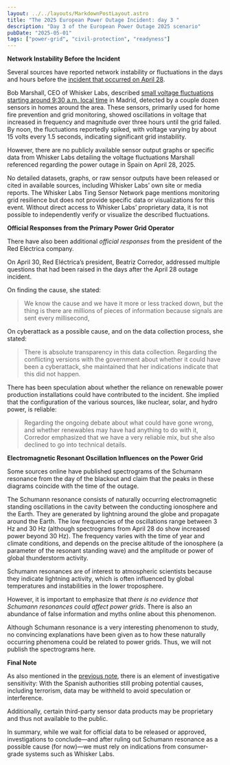 ```yaml
---
layout: ../../layouts/MarkdownPostLayout.astro
title: "The 2025 European Power Outage Incident: day 3 "
description: "Day 3 of the European Power Outage 2025 scenario"
pubDate: "2025-05-01"
tags: ["power-grid", "civil-protection", "readyness"]
---
```


**Network Instability Before the Incident**

Several sources have reported network instability or fluctuations in the days and hours before the [incident that occurred on April 28](/notes/european-power-outage-2025/).

Bob Marshall, CEO of Whisker Labs, described [small voltage fluctuations starting around 9:30 a.m. local time](https://www.euronews.com/my-europe/2025/04/30/power-restored-in-spain-portugal-but-reason-for-blackout-remains-a-mystery) in Madrid, detected by a couple dozen sensors in homes around the area. These sensors, primarily used for home fire prevention and grid monitoring, showed oscillations in voltage that increased in frequency and magnitude over three hours until the grid failed. By noon, the fluctuations reportedly spiked, with voltage varying by about 15 volts every 1.5 seconds, indicating significant grid instability.

However, there are no publicly available sensor output graphs or specific data from Whisker Labs detailing the voltage fluctuations Marshall referenced regarding the power outage in Spain on April 28, 2025.

No detailed datasets, graphs, or raw sensor outputs have been released or cited in available sources, including Whisker Labs’ own site or media reports. The Whisker Labs Ting Sensor Network page mentions monitoring grid resilience but does not provide specific data or visualizations for this event. Without direct access to Whisker Labs’ proprietary data, it is not possible to independently verify or visualize the described fluctuations.


**Official Responses from the Primary Power Grid Operator**

There have also been additional *official responses* from the president of the Red Eléctrica company.

On April 30, Red Eléctrica’s president, Beatriz Corredor, addressed multiple questions that had been raised in the days after the April 28 outage incident.

On finding the cause, she stated:

> We know the cause and we have it more or less tracked down, but the thing is there are millions of pieces of information because signals are sent every millisecond,

On cyberattack as a possible cause, and on the data collection process, she stated:

> There is absolute transparency in this data collection. Regarding the conflicting versions with the government about whether it could have been a cyberattack, she maintained that her indications indicate that this did not happen.

There has been speculation about whether the reliance on renewable power production installations could have contributed to the incident. She implied that the configuration of the various sources, like nuclear, solar, and hydro power, is reliable:

> Regarding the ongoing debate about what could have gone wrong, and whether renewables may have had anything to do with it, Corredor emphasized that we have a very reliable mix, but she also declined to go into technical details.




**Electromagnetic Resonant Oscillation Influences on the Power Grid**

Some sources online have published spectrograms of the Schumann resonance from the day of the blackout and claim that the peaks in these diagrams coincide with the time of the outage.

The Schumann resonance consists of naturally occurring electromagnetic standing oscillations in the cavity between the conducting ionosphere and the Earth. They are generated by lightning around the globe and propagate around the Earth. The low frequencies of the oscillations range between 3 Hz and 30 Hz (although spectrograms from April 28 do show increased power beyond 30 Hz). The frequency varies with the time of year and climate conditions, and depends on the precise altitude of the ionosphere (a parameter of the resonant standing wave) and the amplitude or power of global thunderstorm activity.

Schumann resonances are of interest to atmospheric scientists because they indicate lightning activity, which is often influenced by global temperatures and instabilities in the lower troposphere.

However, it is important to emphasize that *there is no evidence that Schumann resonances could affect power grids*. There is also an abundance of false information and myths online about this phenomenon.

Although Schumann resonance is a very interesting phenomenon to study, no convincing explanations have been given as to how these naturally occurring phenomena could be related to power grids. Thus, we will not publish the spectrograms here.


**Final Note**

As also mentioned in the [previous note](/notes/european-power-outage-2025/), there is an element of investigative sensitivity: With the Spanish authorities still probing potential causes, including terrorism, data may be withheld to avoid speculation or interference.

Additionally, certain third-party sensor data products may be proprietary and thus not available to the public.

In summary, while we wait for official data to be released or approved, investigations to conclude—and after ruling out Schumann resonance as a possible cause (for now)—we must rely on indications from consumer-grade systems such as Whisker Labs.